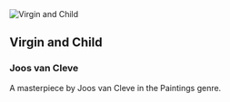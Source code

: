 
<div class="artwork-of-the-day">
  <div class="container">
    <div class="img-wrapper">
      <img
        src="https://images.metmuseum.org/CRDImages/ep/original/DT7241.jpg"
        alt="Virgin and Child" />
    </div>
    <div class="artwork-detail">
      <div class="artwork-origin"> 
        <h2 class="artwork-name">Virgin and Child</h2>
        <h3 class="artist">
          Joos van Cleve
        </h3>
      </div>
      <p class="description">
        A masterpiece by Joos van Cleve in the Paintings genre.
      </p>
    </div>
  </div>
</div>
